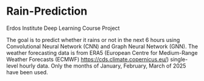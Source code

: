 # Rain-Prediction
Erdos Institute Deep Learning Course Project

The goal is to predict whether it rains or not in the next 6 hours using Convolutional Neural Network (CNN) and Graph Neural Network (GNN). The weather forecasting data is from ERA5 (European Centre for Medium-Range Weather Forecasts (ECMWF) https://cds.climate.copernicus.eu/) single-level hourly data. Only the months of January, February, March of 2025 have been used. 
